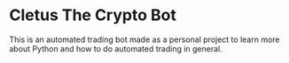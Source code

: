 # Cletus The Crypto Bot

This is an automated trading bot made as a personal project to learn more about Python and how to do automated trading in general.
